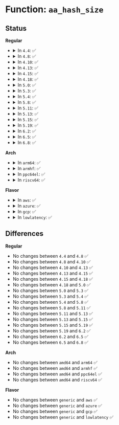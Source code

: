 # Function: <code>aa_hash_size</code>

## Status
<b>Regular</b>
<ul>
<li>
<details>
<summary>In <code>4.4</code>: ✅</summary>

```c
unsigned int aa_hash_size();
```

**Collision:** Unique Global

**Inline:** No

**Transformation:** False

**Instances:**

```
In security/apparmor/crypto.c (ffffffff81394ce0)
Location: security/apparmor/crypto.c:27
Inline: False
Direct callers:
  - security/apparmor/apparmorfs.c:aa_fs_seq_hash_show
  - security/apparmor/apparmorfs.c:aa_fs_seq_hash_show
```
**Symbols:**

```
ffffffff81394ce0-ffffffff81394cf1: aa_hash_size (STB_GLOBAL)
```
</details>
</li>
<li>
<details>
<summary>In <code>4.8</code>: ✅</summary>

```c
unsigned int aa_hash_size();
```

**Collision:** Unique Global

**Inline:** No

**Transformation:** False

**Instances:**

```
In security/apparmor/crypto.c (ffffffff813d0730)
Location: security/apparmor/crypto.c:27
Inline: False
Direct callers:
  - security/apparmor/apparmorfs.c:aa_fs_seq_raw_hash_show
  - security/apparmor/apparmorfs.c:aa_fs_seq_raw_hash_show
  - security/apparmor/apparmorfs.c:aa_fs_seq_hash_show
  - security/apparmor/apparmorfs.c:aa_fs_seq_hash_show
```
**Symbols:**

```
ffffffff813d0730-ffffffff813d0741: aa_hash_size (STB_GLOBAL)
```
</details>
</li>
<li>
<details>
<summary>In <code>4.10</code>: ✅</summary>

```c
unsigned int aa_hash_size();
```

**Collision:** Unique Global

**Inline:** No

**Transformation:** False

**Instances:**

```
In security/apparmor/crypto.c (ffffffff813e7e30)
Location: security/apparmor/crypto.c:27
Inline: False
Direct callers:
  - security/apparmor/apparmorfs.c:aa_fs_seq_raw_hash_show
  - security/apparmor/apparmorfs.c:aa_fs_seq_raw_hash_show
  - security/apparmor/apparmorfs.c:aa_fs_seq_hash_show
  - security/apparmor/apparmorfs.c:aa_fs_seq_hash_show
```
**Symbols:**

```
ffffffff813e7e30-ffffffff813e7e41: aa_hash_size (STB_GLOBAL)
```
</details>
</li>
<li>
<details>
<summary>In <code>4.13</code>: ✅</summary>

```c
unsigned int aa_hash_size();
```

**Collision:** Unique Global

**Inline:** No

**Transformation:** False

**Instances:**

```
In security/apparmor/crypto.c (ffffffff813f4140)
Location: security/apparmor/crypto.c:27
Inline: False
Direct callers:
  - security/apparmor/apparmorfs.c:seq_rawdata_hash_show
  - security/apparmor/apparmorfs.c:seq_profile_hash_show
  - security/apparmor/apparmorfs.c:seq_profile_hash_show
  - security/apparmor/policy_unpack.c:aa_rawdata_eq
```
**Symbols:**

```
ffffffff813f4140-ffffffff813f4151: aa_hash_size (STB_GLOBAL)
```
</details>
</li>
<li>
<details>
<summary>In <code>4.15</code>: ✅</summary>

```c
unsigned int aa_hash_size();
```

**Collision:** Unique Global

**Inline:** No

**Transformation:** False

**Instances:**

```
In security/apparmor/crypto.c (ffffffff8141c330)
Location: security/apparmor/crypto.c:27
Inline: False
Direct callers:
  - security/apparmor/apparmorfs.c:seq_rawdata_hash_show
  - security/apparmor/apparmorfs.c:seq_profile_hash_show
  - security/apparmor/apparmorfs.c:seq_profile_hash_show
  - security/apparmor/policy_unpack.c:aa_rawdata_eq
```
**Symbols:**

```
ffffffff8141c330-ffffffff8141c341: aa_hash_size (STB_GLOBAL)
```
</details>
</li>
<li>
<details>
<summary>In <code>4.18</code>: ✅</summary>

```c
unsigned int aa_hash_size();
```

**Collision:** Unique Global

**Inline:** No

**Transformation:** False

**Instances:**

```
In security/apparmor/crypto.c (ffffffff8144e5d0)
Location: security/apparmor/crypto.c:27
Inline: False
Direct callers:
  - security/apparmor/apparmorfs.c:seq_rawdata_hash_show
  - security/apparmor/apparmorfs.c:seq_profile_hash_show
  - security/apparmor/apparmorfs.c:seq_profile_hash_show
  - security/apparmor/policy_unpack.c:aa_rawdata_eq
```
**Symbols:**

```
ffffffff8144e5d0-ffffffff8144e5e1: aa_hash_size (STB_GLOBAL)
```
</details>
</li>
<li>
<details>
<summary>In <code>5.0</code>: ✅</summary>

```c
unsigned int aa_hash_size();
```

**Collision:** Unique Global

**Inline:** No

**Transformation:** False

**Instances:**

```
In security/apparmor/crypto.c (ffffffff8146b5d0)
Location: security/apparmor/crypto.c:27
Inline: False
Direct callers:
  - security/apparmor/apparmorfs.c:seq_rawdata_hash_show
  - security/apparmor/apparmorfs.c:seq_profile_hash_show
  - security/apparmor/apparmorfs.c:seq_profile_hash_show
  - security/apparmor/policy_unpack.c:aa_rawdata_eq
```
**Symbols:**

```
ffffffff8146b5d0-ffffffff8146b5e1: aa_hash_size (STB_GLOBAL)
```
</details>
</li>
<li>
<details>
<summary>In <code>5.3</code>: ✅</summary>

```c
unsigned int aa_hash_size();
```

**Collision:** Unique Global

**Inline:** No

**Transformation:** False

**Instances:**

```
In security/apparmor/crypto.c (ffffffff814985c0)
Location: security/apparmor/crypto.c:23
Inline: False
Direct callers:
  - security/apparmor/apparmorfs.c:seq_rawdata_hash_show
  - security/apparmor/apparmorfs.c:seq_profile_hash_show
  - security/apparmor/policy_unpack.c:aa_rawdata_eq
```
**Symbols:**

```
ffffffff814985c0-ffffffff814985d1: aa_hash_size (STB_GLOBAL)
```
</details>
</li>
<li>
<details>
<summary>In <code>5.4</code>: ✅</summary>

```c
unsigned int aa_hash_size();
```

**Collision:** Unique Global

**Inline:** No

**Transformation:** False

**Instances:**

```
In security/apparmor/crypto.c (ffffffff814b24f0)
Location: security/apparmor/crypto.c:23
Inline: False
Direct callers:
  - security/apparmor/apparmorfs.c:seq_rawdata_hash_show
  - security/apparmor/apparmorfs.c:seq_profile_hash_show
  - security/apparmor/policy_unpack.c:aa_rawdata_eq
```
**Symbols:**

```
ffffffff814b24f0-ffffffff814b2501: aa_hash_size (STB_GLOBAL)
```
</details>
</li>
<li>
<details>
<summary>In <code>5.8</code>: ✅</summary>

```c
unsigned int aa_hash_size();
```

**Collision:** Unique Global

**Inline:** No

**Transformation:** False

**Instances:**

```
In security/apparmor/crypto.c (ffffffff81511710)
Location: security/apparmor/crypto.c:23
Inline: False
Direct callers:
  - security/apparmor/apparmorfs.c:seq_rawdata_hash_show
  - security/apparmor/apparmorfs.c:seq_profile_hash_show
  - security/apparmor/policy_unpack.c:aa_rawdata_eq
```
**Symbols:**

```
ffffffff81511710-ffffffff81511721: aa_hash_size (STB_GLOBAL)
```
</details>
</li>
<li>
<details>
<summary>In <code>5.11</code>: ✅</summary>

```c
unsigned int aa_hash_size();
```

**Collision:** Unique Global

**Inline:** No

**Transformation:** False

**Instances:**

```
In security/apparmor/crypto.c (ffffffff8152e540)
Location: security/apparmor/crypto.c:23
Inline: False
Direct callers:
  - security/apparmor/apparmorfs.c:seq_rawdata_hash_show
  - security/apparmor/apparmorfs.c:seq_profile_hash_show
  - security/apparmor/policy_unpack.c:aa_rawdata_eq
```
**Symbols:**

```
ffffffff8152e540-ffffffff8152e551: aa_hash_size (STB_GLOBAL)
```
</details>
</li>
<li>
<details>
<summary>In <code>5.13</code>: ✅</summary>

```c
unsigned int aa_hash_size();
```

**Collision:** Unique Global

**Inline:** No

**Transformation:** False

**Instances:**

```
In security/apparmor/crypto.c (ffffffff81534830)
Location: security/apparmor/crypto.c:23
Inline: False
Direct callers:
  - security/apparmor/apparmorfs.c:seq_rawdata_hash_show
  - security/apparmor/apparmorfs.c:seq_profile_hash_show
  - security/apparmor/policy_unpack.c:aa_rawdata_eq
```
**Symbols:**

```
ffffffff81534830-ffffffff81534841: aa_hash_size (STB_GLOBAL)
```
</details>
</li>
<li>
<details>
<summary>In <code>5.15</code>: ✅</summary>

```c
unsigned int aa_hash_size();
```

**Collision:** Unique Global

**Inline:** No

**Transformation:** False

**Instances:**

```
In security/apparmor/crypto.c (ffffffff81592da0)
Location: security/apparmor/crypto.c:23
Inline: False
Direct callers:
  - security/apparmor/apparmorfs.c:seq_rawdata_hash_show
  - security/apparmor/apparmorfs.c:seq_profile_hash_show
  - security/apparmor/policy_unpack.c:aa_rawdata_eq
```
**Symbols:**

```
ffffffff81592da0-ffffffff81592db1: aa_hash_size (STB_GLOBAL)
```
</details>
</li>
<li>
<details>
<summary>In <code>5.19</code>: ✅</summary>

```c
unsigned int aa_hash_size();
```

**Collision:** Unique Global

**Inline:** No

**Transformation:** False

**Instances:**

```
In security/apparmor/crypto.c (ffffffff81634c10)
Location: security/apparmor/crypto.c:23
Inline: False
Direct callers:
  - security/apparmor/apparmorfs.c:seq_rawdata_hash_show
  - security/apparmor/apparmorfs.c:seq_profile_hash_show
  - security/apparmor/apparmorfs.c:seq_profile_hash_show
  - security/apparmor/policy_unpack.c:aa_rawdata_eq
```
**Symbols:**

```
ffffffff81634c10-ffffffff81634c25: aa_hash_size (STB_GLOBAL)
```
</details>
</li>
<li>
<details>
<summary>In <code>6.2</code>: ✅</summary>

```c
unsigned int aa_hash_size();
```

**Collision:** Unique Global

**Inline:** No

**Transformation:** False

**Instances:**

```
In security/apparmor/crypto.c (ffffffff816eb7f0)
Location: security/apparmor/crypto.c:23
Inline: False
Direct callers:
  - security/apparmor/apparmorfs.c:seq_rawdata_hash_show
  - security/apparmor/apparmorfs.c:seq_profile_hash_show
  - security/apparmor/apparmorfs.c:seq_profile_hash_show
  - security/apparmor/policy_unpack.c:aa_rawdata_eq
```
**Symbols:**

```
ffffffff816eb7f0-ffffffff816eb805: aa_hash_size (STB_GLOBAL)
```
</details>
</li>
<li>
<details>
<summary>In <code>6.5</code>: ✅</summary>

```c
unsigned int aa_hash_size();
```

**Collision:** Unique Global

**Inline:** No

**Transformation:** False

**Instances:**

```
In security/apparmor/crypto.c (ffffffff81725c20)
Location: security/apparmor/crypto.c:23
Inline: False
Direct callers:
  - security/apparmor/apparmorfs.c:seq_rawdata_hash_show
  - security/apparmor/apparmorfs.c:seq_profile_hash_show
  - security/apparmor/apparmorfs.c:seq_profile_hash_show
  - security/apparmor/policy_unpack.c:aa_rawdata_eq
```
**Symbols:**

```
ffffffff81725c20-ffffffff81725c35: aa_hash_size (STB_GLOBAL)
```
</details>
</li>
<li>
<details>
<summary>In <code>6.8</code>: ✅</summary>

```c
unsigned int aa_hash_size();
```

**Collision:** Unique Global

**Inline:** No

**Transformation:** False

**Instances:**

```
In security/apparmor/crypto.c (ffffffff81766e10)
Location: security/apparmor/crypto.c:23
Inline: False
Direct callers:
  - security/apparmor/apparmorfs.c:seq_rawdata_hash_show
  - security/apparmor/apparmorfs.c:seq_profile_hash_show
  - security/apparmor/apparmorfs.c:seq_profile_hash_show
  - security/apparmor/policy_unpack.c:aa_rawdata_eq
```
**Symbols:**

```
ffffffff81766e10-ffffffff81766e25: aa_hash_size (STB_GLOBAL)
```
</details>
</li>
</ul>
<b>Arch</b>
<ul>
<li>
<details>
<summary>In <code>arm64</code>: ✅</summary>

```c
unsigned int aa_hash_size();
```

**Collision:** Unique Global

**Inline:** No

**Transformation:** False

**Instances:**

```
In security/apparmor/crypto.c (ffff8000105a9e98)
Location: security/apparmor/crypto.c:23
Inline: False
Direct callers:
  - security/apparmor/apparmorfs.c:seq_rawdata_hash_show
  - security/apparmor/apparmorfs.c:seq_profile_hash_show
  - security/apparmor/policy_unpack.c:aa_rawdata_eq
```
**Symbols:**

```
ffff8000105a9e98-ffff8000105a9eb8: aa_hash_size (STB_GLOBAL)
```
</details>
</li>
<li>
<details>
<summary>In <code>armhf</code>: ✅</summary>

```c
unsigned int aa_hash_size();
```

**Collision:** Unique Global

**Inline:** No

**Transformation:** False

**Instances:**

```
In security/apparmor/crypto.c (c0759bdc)
Location: security/apparmor/crypto.c:23
Inline: False
Direct callers:
  - security/apparmor/apparmorfs.c:seq_rawdata_hash_show
  - security/apparmor/apparmorfs.c:seq_profile_hash_show
  - security/apparmor/policy_unpack.c:aa_rawdata_eq
```
**Symbols:**

```
c0759bdc-c0759c00: aa_hash_size (STB_GLOBAL)
```
</details>
</li>
<li>
<details>
<summary>In <code>ppc64el</code>: ✅</summary>

```c
unsigned int aa_hash_size();
```

**Collision:** Unique Global

**Inline:** No

**Transformation:** False

**Instances:**

```
In security/apparmor/crypto.c (c000000000727500)
Location: security/apparmor/crypto.c:23
Inline: False
Direct callers:
  - security/apparmor/apparmorfs.c:seq_rawdata_hash_show
  - security/apparmor/apparmorfs.c:seq_profile_hash_show
  - security/apparmor/policy_unpack.c:aa_rawdata_eq
```
**Symbols:**

```
c000000000727500-c00000000072751c: aa_hash_size (STB_GLOBAL)
```
</details>
</li>
<li>
<details>
<summary>In <code>riscv64</code>: ✅</summary>

```c
unsigned int aa_hash_size();
```

**Collision:** Unique Global

**Inline:** No

**Transformation:** False

**Instances:**

```
In security/apparmor/crypto.c (ffffffe0003f2e3c)
Location: security/apparmor/crypto.c:23
Inline: False
Direct callers:
  - security/apparmor/apparmorfs.c:seq_rawdata_hash_show
  - security/apparmor/apparmorfs.c:seq_profile_hash_show
  - security/apparmor/policy_unpack.c:aa_rawdata_eq
```
**Symbols:**

```
ffffffe0003f2e3c-ffffffe0003f2e5e: aa_hash_size (STB_GLOBAL)
```
</details>
</li>
</ul>
<b>Flavor</b>
<ul>
<li>
<details>
<summary>In <code>aws</code>: ✅</summary>

```c
unsigned int aa_hash_size();
```

**Collision:** Unique Global

**Inline:** No

**Transformation:** False

**Instances:**

```
In security/apparmor/crypto.c (ffffffff814aaad0)
Location: security/apparmor/crypto.c:23
Inline: False
Direct callers:
  - security/apparmor/apparmorfs.c:seq_rawdata_hash_show
  - security/apparmor/apparmorfs.c:seq_profile_hash_show
  - security/apparmor/policy_unpack.c:aa_rawdata_eq
```
**Symbols:**

```
ffffffff814aaad0-ffffffff814aaae1: aa_hash_size (STB_GLOBAL)
```
</details>
</li>
<li>
<details>
<summary>In <code>azure</code>: ✅</summary>

```c
unsigned int aa_hash_size();
```

**Collision:** Unique Global

**Inline:** No

**Transformation:** False

**Instances:**

```
In security/apparmor/crypto.c (ffffffff8149b4f0)
Location: security/apparmor/crypto.c:23
Inline: False
Direct callers:
  - security/apparmor/apparmorfs.c:seq_rawdata_hash_show
  - security/apparmor/apparmorfs.c:seq_profile_hash_show
  - security/apparmor/policy_unpack.c:aa_rawdata_eq
```
**Symbols:**

```
ffffffff8149b4f0-ffffffff8149b501: aa_hash_size (STB_GLOBAL)
```
</details>
</li>
<li>
<details>
<summary>In <code>gcp</code>: ✅</summary>

```c
unsigned int aa_hash_size();
```

**Collision:** Unique Global

**Inline:** No

**Transformation:** False

**Instances:**

```
In security/apparmor/crypto.c (ffffffff814a6b70)
Location: security/apparmor/crypto.c:23
Inline: False
Direct callers:
  - security/apparmor/apparmorfs.c:seq_rawdata_hash_show
  - security/apparmor/apparmorfs.c:seq_profile_hash_show
  - security/apparmor/policy_unpack.c:aa_rawdata_eq
```
**Symbols:**

```
ffffffff814a6b70-ffffffff814a6b81: aa_hash_size (STB_GLOBAL)
```
</details>
</li>
<li>
<details>
<summary>In <code>lowlatency</code>: ✅</summary>

```c
unsigned int aa_hash_size();
```

**Collision:** Unique Global

**Inline:** No

**Transformation:** False

**Instances:**

```
In security/apparmor/crypto.c (ffffffff814bf460)
Location: security/apparmor/crypto.c:23
Inline: False
Direct callers:
  - security/apparmor/apparmorfs.c:seq_rawdata_hash_show
  - security/apparmor/apparmorfs.c:seq_profile_hash_show
  - security/apparmor/apparmorfs.c:seq_profile_hash_show
  - security/apparmor/policy_unpack.c:aa_rawdata_eq
```
**Symbols:**

```
ffffffff814bf460-ffffffff814bf471: aa_hash_size (STB_GLOBAL)
```
</details>
</li>
</ul>

## Differences
<b>Regular</b>
<ul>
<li>
No changes between <code>4.4</code> and <code>4.8</code> ✅
</li>
<li>
No changes between <code>4.8</code> and <code>4.10</code> ✅
</li>
<li>
No changes between <code>4.10</code> and <code>4.13</code> ✅
</li>
<li>
No changes between <code>4.13</code> and <code>4.15</code> ✅
</li>
<li>
No changes between <code>4.15</code> and <code>4.18</code> ✅
</li>
<li>
No changes between <code>4.18</code> and <code>5.0</code> ✅
</li>
<li>
No changes between <code>5.0</code> and <code>5.3</code> ✅
</li>
<li>
No changes between <code>5.3</code> and <code>5.4</code> ✅
</li>
<li>
No changes between <code>5.4</code> and <code>5.8</code> ✅
</li>
<li>
No changes between <code>5.8</code> and <code>5.11</code> ✅
</li>
<li>
No changes between <code>5.11</code> and <code>5.13</code> ✅
</li>
<li>
No changes between <code>5.13</code> and <code>5.15</code> ✅
</li>
<li>
No changes between <code>5.15</code> and <code>5.19</code> ✅
</li>
<li>
No changes between <code>5.19</code> and <code>6.2</code> ✅
</li>
<li>
No changes between <code>6.2</code> and <code>6.5</code> ✅
</li>
<li>
No changes between <code>6.5</code> and <code>6.8</code> ✅
</li>
</ul>
<b>Arch</b>
<ul>
<li>
No changes between <code>amd64</code> and <code>arm64</code> ✅
</li>
<li>
No changes between <code>amd64</code> and <code>armhf</code> ✅
</li>
<li>
No changes between <code>amd64</code> and <code>ppc64el</code> ✅
</li>
<li>
No changes between <code>amd64</code> and <code>riscv64</code> ✅
</li>
</ul>
<b>Flavor</b>
<ul>
<li>
No changes between <code>generic</code> and <code>aws</code> ✅
</li>
<li>
No changes between <code>generic</code> and <code>azure</code> ✅
</li>
<li>
No changes between <code>generic</code> and <code>gcp</code> ✅
</li>
<li>
No changes between <code>generic</code> and <code>lowlatency</code> ✅
</li>
</ul>
